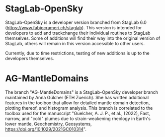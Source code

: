 # StagLab-OpenSky

StagLab-OpenSky is a developer version branched from StagLab 6.0 (https://www.fabiocrameri.ch/staglab).
This version is intended for developers to add and trackchange their individual routines to StagLab themselves. Some of additions will find their way into the original version of StagLab, others will remain in this version accessible to other users.

Currently, due to time restrictions, testing of new additions is up to the developers themselves.

# AG-MantleDomains 

The branch "AG-MantleDomains" is a StagLab-OpenSky developer branch maintained by Anna Gülcher (ETH Zuerich). She has written additional features in the toolbox that allow for detailed mantle domain detection, plotting thereof, and histogram analysis. This branch is correlated to the toolbox used for the manuscript "Guelcher, A. J. P., et al., (2022), Fast, narrow, and "cold" plumes due to strain-weakening rheology in Earth's lower mantle, Geochemistry, Geosystems, https://doi.org/10.1029/2021GC010314".

